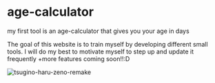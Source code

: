 # age-calculator
my first tool is an age-calculator that gives you your age in days

The goal of this website is to train myself by developing different small tools. I will do my best to motivate myself to step up and update it frequently
+more features coming soon!!:D

![tsugino-haru-zeno-remake](https://github.com/user-attachments/assets/e74bf253-b6b3-4d3c-9096-124bbbe976ce)
